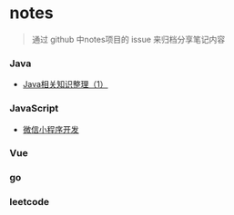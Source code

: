 # notes

> 通过 github 中notes项目的 issue 来归档分享笔记内容

### Java

- [Java相关知识整理（1）](https://github.com/hjs557523/notes/issues/1)


### JavaScript
- [微信小程序开发](https://github.com/hjs557523/notes/issues/2)
### Vue
### go
### leetcode
